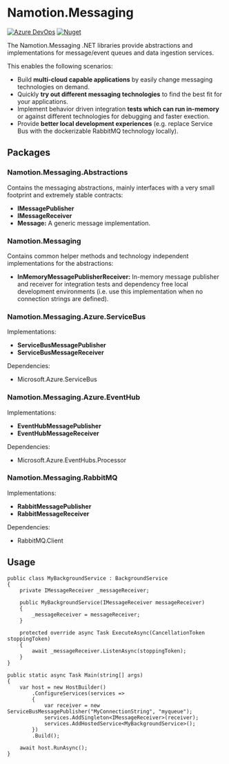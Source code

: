 # Namotion.Messaging

[![Azure DevOps](https://img.shields.io/azure-devops/build/rsuter/Namotion/19/master.svg)](https://rsuter.visualstudio.com/Namotion/_build?definitionId=19)
[![Nuget](https://img.shields.io/nuget/v/Namotion.Messaging.svg)](https://www.nuget.org/packages/Namotion.Messaging/)

The Namotion.Messaging .NET libraries provide abstractions and implementations for message/event queues and data ingestion services.

This enables the following scenarios: 

- Build **multi-cloud capable applications** by easily change messaging technologies on demand.
- Quickly **try out different messaging technologies** to find the best fit for your applications.
- Implement behavior driven integration **tests which can run in-memory** or against different technologies for debugging and faster exection. 
- Provide **better local development experiences** (e.g. replace Service Bus with the dockerizable RabbitMQ technology locally).

## Packages

### Namotion.Messaging.Abstractions

Contains the messaging abstractions, mainly interfaces with a very small footprint and extremely stable contracts:

- **IMessagePublisher**
- **IMessageReceiver**
- **Message:** A generic message implementation.

### Namotion.Messaging

Contains common helper methods and technology independent implementations for the abstractions:

- **InMemoryMessagePublisherReceiver:** In-memory message publisher and receiver for integration tests and dependency free local development environments (i.e. use this implementation when no connection strings are defined).

### Namotion.Messaging.Azure.ServiceBus

Implementations:

- **ServiceBusMessagePublisher**
- **ServiceBusMessageReceiver**

Dependencies: 

- Microsoft.Azure.ServiceBus

### Namotion.Messaging.Azure.EventHub

Implementations:

- **EventHubMessagePublisher**
- **EventHubMessageReceiver**

Dependencies: 

- Microsoft.Azure.EventHubs.Processor

### Namotion.Messaging.RabbitMQ

Implementations:

- **RabbitMessagePublisher**
- **RabbitMessageReceiver**

Dependencies: 

- RabbitMQ.Client

## Usage

```CSharp
public class MyBackgroundService : BackgroundService
{
    private IMessageReceiver _messageReceiver;

    public MyBackgroundService(IMessageReceiver messageReceiver)
    {
        _messageReceiver = messageReceiver;
    }

    protected override async Task ExecuteAsync(CancellationToken stoppingToken)
    {
        await _messageReceiver.ListenAsync(stoppingToken);
    }
}

public static async Task Main(string[] args)
{
    var host = new HostBuilder()
        .ConfigureServices(services => 
        {
            var receiver = new ServiceBusMessagePublisher("MyConnectionString", "myqueue");
            services.AddSingleton<IMessageReceiver>(receiver);
            services.AddHostedService<MyBackgroundService>();
        })
        .Build();

    await host.RunAsync();
}
```